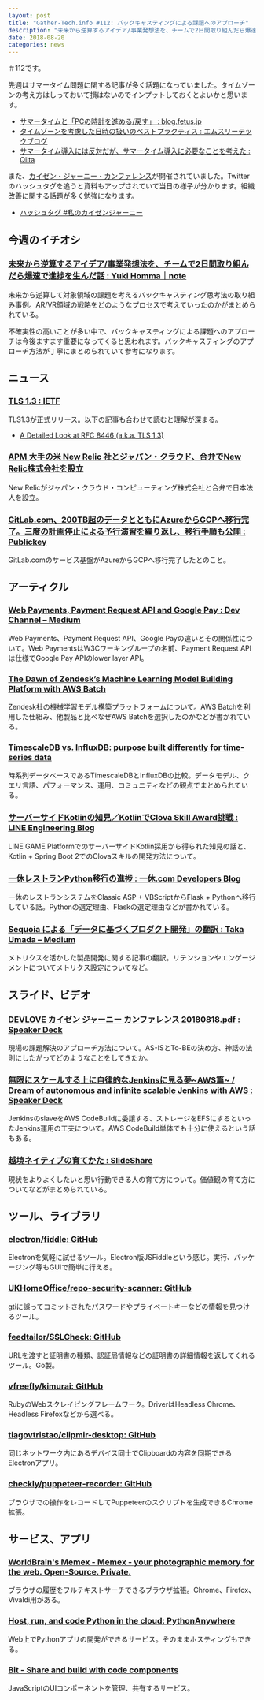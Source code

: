 ```yaml
---
layout: post
title: "Gather-Tech.info #112: バックキャスティングによる課題へのアプローチ"
description: "未来から逆算するアイデア/事業発想法を、チームで2日間取り組んだら爆速で進捗を生んだ話、Web Payments, Payment Request API and Google Pay など"
date: 2018-08-20
categories: news
---
```


＃112です。

先週はサマータイム問題に関する記事が多く話題になっていました。タイムゾーンの考え方はしっておいて損はないのでインプットしておくとよいかと思います。

- [サマータイムと「PCの時計を進める/戻す」 : blog.fetus.jp](https://blog.fetus.jp/201808/863.html)
- [タイムゾーンを考慮した日時の扱いのベストプラクティス : エムスリーテックブログ](https://www.m3tech.blog/entry/timezone-handling)
- [サマータイム導入には反対だが、サマータイム導入に必要なことを考えた : Qiita](https://qiita.com/belgianbeer/items/e3853a315f94379c8f21)


また、[カイゼン・ジャーニー・カンファレンス](https://devlove.doorkeeper.jp/events/76166)が開催されていました。Twitterのハッシュタグを追うと資料もアップされていて当日の様子が分かります。組織改善に関する話題が多く勉強になります。

- [ハッシュタグ #私のカイゼンジャーニー](https://twitter.com/hashtag/%E7%A7%81%E3%81%AE%E3%82%AB%E3%82%A4%E3%82%BC%E3%83%B3%E3%82%B8%E3%83%A3%E3%83%BC%E3%83%8B%E3%83%BC?src=hash)

## 今週のイチオシ

### [未来から逆算するアイデア/事業発想法を、チームで2日間取り組んだら爆速で進捗を生んだ話 : Yuki Homma｜note](https://note.mu/y__homm/n/n1facb72b9c51)

未来から逆算して対象領域の課題を考えるバックキャスティング思考法の取り組み事例。AR/VR領域の戦略をどのようなプロセスで考えていったのかがまとめられている。

不確実性の高いことが多い中で、バックキャスティングによる課題へのアプローチは今後ますます重要になってくると思われます。バックキャスティングのアプローチ方法が丁寧にまとめられていて参考になります。

## ニュース

### [TLS 1.3 : IETF](https://www.ietf.org/blog/tls13/)

TLS1.3が正式リリース。以下の記事も合わせて読むと理解が深まる。

- [A Detailed Look at RFC 8446 (a.k.a. TLS 1.3)](https://blog.cloudflare.com/rfc-8446-aka-tls-1-3/)

### [APM 大手の米 New Relic 社とジャパン・クラウド、合弁でNew Relic株式会社を設立](https://newrelic.com/press-release/20180807-3)

New Relicがジャパン・クラウド・コンピューティング株式会社と合弁で日本法人を設立。

### [GitLab.com、200TB超のデータとともにAzureからGCPへ移行完了。三度の計画停止による予行演習を繰り返し、移行手順も公開 : Publickey](https://www.publickey1.jp/blog/18/gitlabcom200tbazuregcp.html)

GitLab.comのサービス基盤がAzureからGCPへ移行完了したとのこと。

## アーティクル

### [Web Payments, Payment Request API and Google Pay : Dev Channel – Medium](https://medium.com/dev-channel/web-payments-payment-request-api-and-google-pay-a1073e405235)

Web Payments、Payment Request API、Google Payの違いとその関係性について。Web PaymentsはW3Cワーキングループの名前、Payment Request APIは仕様でGoogle Pay APIのlower layer API。

### [The Dawn of Zendesk’s Machine Learning Model Building Platform with AWS Batch](https://medium.com/zendesk-engineering/the-dawn-of-zendesks-machine-learning-model-building-platform-with-aws-batch-5d3243d2d2a8)

Zendesk社の機械学習モデル構築プラットフォームについて。AWS Batchを利用した仕組み、他製品と比べなぜAWS Batchを選択したのかなどが書かれている。

### [TimescaleDB vs. InfluxDB: purpose built differently for time-series data](https://blog.timescale.com/timescaledb-vs-influxdb-for-time-series-data-timescale-influx-sql-nosql-36489299877)

時系列データベースであるTimescaleDBとInfluxDBの比較。データモデル、クエリ言語、パフォーマンス、運用、コミュニティなどの観点でまとめられている。

### [サーバーサイドKotlinの知見／KotlinでClova Skill Award挑戦 : LINE Engineering Blog](https://engineering.linecorp.com/ja/blog/detail/346)

LINE GAME PlatformでのサーバーサイドKotlin採用から得られた知見の話と、Kotlin + Spring Boot 2でのClovaスキルの開発方法について。

### [一休レストランPython移行の進捗 : 一休.com Developers Blog](https://user-first.ikyu.co.jp/entry/restaurant2)

一休のレストランシステムをClassic ASP + VBScriptからFlask + Pythonへ移行している話。Pythonの選定理由、Flaskの選定理由などが書かれている。

### [Sequoia による「データに基づくプロダクト開発」の翻訳 : Taka Umada – Medium](https://medium.com/@tumada/sequoia-data-informed-product-8464592443a3)

メトリクスを活かした製品開発に関する記事の翻訳。リテンションやエンゲージメントについてメトリクス設定についてなど。

## スライド、ビデオ

### [DEVLOVE カイゼン ジャーニー カンファレンス 20180818.pdf : Speaker Deck](https://speakerdeck.com/uggds/devlove-kaisen-siyani-kanhuarensu-20180818)

現場の課題解決のアプローチ方法について。AS-ISとTo-BEの決め方、神話の法則にしたがってどのようなことをしてきたか。

### [無限にスケールする上に自律的なJenkinsに見る夢~AWS篇~ / Dream of autonomous and infinite scalable Jenkins with AWS : Speaker Deck](https://speakerdeck.com/moznion/dream-of-autonomous-and-infinite-scalable-jenkins-with-aws)

JenkinsのslaveをAWS CodeBuildに委譲する、ストレージをEFSにするといったJenkins運用の工夫について。AWS CodeBuild単体でも十分に使えるという話もある。

### [越境ネイティブの育てかた : SlideShare](https://www.slideshare.net/HirokiHachisuka/ss-110377078)

現状をよりよくしたいと思い行動できる人の育て方について。価値観の育て方についてなどがまとめられている。

## ツール、ライブラリ

### [electron/fiddle: GitHub](https://github.com/electron/fiddle)

Electronを気軽に試せるツール。Electron版JSFiddleという感じ。実行、パッケージング等もGUIで簡単に行える。

### [UKHomeOffice/repo-security-scanner: GitHub](https://github.com/UKHomeOffice/repo-security-scanner)

gtiに誤ってコミットされたパスワードやプライベートキーなどの情報を見つけるツール。

### [feedtailor/SSLCheck: GitHub](https://github.com/feedtailor/SSLCheck)

URLを渡すと証明書の種類、認証局情報などの証明書の詳細情報を返してくれるツール。Go製。

### [vfreefly/kimurai: GitHub](https://github.com/vfreefly/kimurai)

RubyのWebスクレイピングフレームワーク。DriverはHeadless Chrome、Headless Firefoxなどから選べる。

### [tiagovtristao/clipmir-desktop: GitHub](https://github.com/tiagovtristao/clipmir-desktop)

同じネットワーク内にあるデバイス同士でClipboardの内容を同期できるElectronアプリ。

### [checkly/puppeteer-recorder: GitHub](https://github.com/checkly/puppeteer-recorder)

ブラウザでの操作をレコードしてPuppeteerのスクリプトを生成できるChrome拡張。

## サービス、アプリ

### [WorldBrain's Memex - Memex - your photographic memory for the web. Open-Source. Private.](https://worldbrain.io/#)

ブラウザの履歴をフルテキストサーチできるブラウザ拡張。Chrome、Firefox、Vivaldi用がある。

### [Host, run, and code Python in the cloud: PythonAnywhere](https://www.pythonanywhere.com/)

Web上でPythonアプリの開発ができるサービス。そのままホスティングもできる。

### [Bit - Share and build with code components](https://bitsrc.io/)

JavaScriptのUIコンポーネントを管理、共有するサービス。

